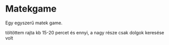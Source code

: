 # Matekgame
Egy egyszerű matek game.

töltöttem rajta kb 15-20 percet és ennyi, a nagy része csak dolgok keresése volt
